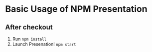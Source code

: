 # Basic Usage of NPM Presentation

## After checkout
1. Run ```npm install```
2. Launch Presenation! ```npm start```